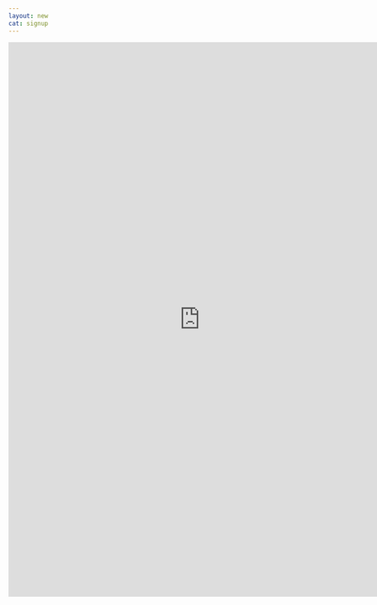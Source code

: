 ```yaml
---
layout: new
cat: signup
---
```

<div style="text-align: center;">
<iframe src="https://docs.google.com/forms/d/e/1FAIpQLSfAXmAhumMAF8nB_lFlIRK0PVvW-sc9hUJCELElE_aYmtjh2w/viewform?usp=sf_link" width="760" height="1100" frameborder="0" marginheight="0" marginwidth="0">Loading...</iframe> </div>
